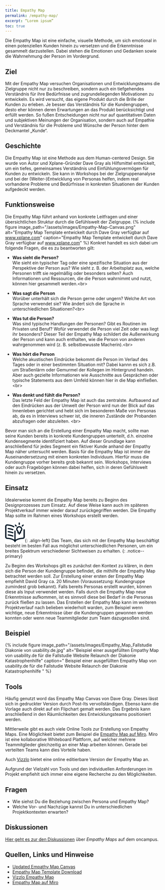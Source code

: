 ```yaml
---
title: Empathy Map
permalink: /empathy-map/
excerpt: “Lorem ipsum”
toc: true
---
```

 
Die Empathy Map ist eine einfache, visuelle Methode, um sich emotional in einen potenziellen Kunden hinein zu versetzen und die Erkenntnisse gesammelt darzustellen. Dabei stehen die Emotionen und Gedanken sowie die Wahrnehmung der Person im Vordergrund.
## Ziel 
Mit der Empathy Map versuchen Organisationen und Entwicklungsteams die Zielgruppe nicht nur zu beschreiben, sondern auch ein tiefgehendes Verständnis für ihre Bedürfnisse und zugrundeliegenden Motivationen zu entwickeln. Es wird versucht, das eigene Produkt durch die Brille der Kunden zu erleben. Je besser das Verständnis für die Kundengruppen, desto eher können deren Erwartungen an das Produkt berücksichtigt und erfüllt werden. So fußen Entscheidungen nicht nur auf quantitativen Daten und subjektiven Meinungen der Organisation, sondern auch auf Empathie und Verständnis für die Probleme und Wünsche der Person hinter dem Deckmantel „Kunde“.
## Geschichte 
Die Empathy Map ist eine Methode aus dem Human-centered Design. Sie wurde von Autor und Xplane-Gründer Dave Gray als Hilfsmittel entwickelt, um ein tiefes, gemeinsames Verständnis und Einfühlungsvermögen für Kunden zu entwickeln. Sie kann in Workshops bei der Zielgruppenanalyse und bei der (Weiter-)Entwicklung von Personas helfen, indem real vorhandene Probleme und Bedürfnisse in konkreten Situationen der Kunden aufgedeckt werden.

## Funktionsweise
Die Empathy Map führt anhand von konkrete Leitfragen und einer übersichtlichen Struktur durch die Gefühlswelt der Zielgruppe. 
{%	include figure 	image_path="/assets/images/Empathy-Map-Canvas.png" alt="Empathy Map Template entwickelt durch Dave Gray verfügbar auf www.xplane.com" caption="Empathy Map Template entwickelt durch Dave Gray verfügbar auf www.xplane.com" %}
Konkret handelt es sich dabei um folgende Fragen, die es zu beantworten gilt:

* **Was sieht die Person?**
<br> Wie sieht ein typischer Tag oder eine spezifische Situation aus der Perspektive der Person aus? Wie sieht z. B. der Arbeitsplatz aus, welche Personen trifft sie regelmäßig oder besonders selten? Auch Informationen und Ressourcen, die die Person wahrnimmt und nutzt, können hier gesammelt werden.<br\>

* **Was sagt die Person**
<br> Worüber unterhält sich die Person gerne oder ungern? Welche Art von Sprache verwendet sie? Wie ändert sich die Sprache in unterschiedlichen Situationen?<br\>

* **Was tut die Person?**
<br> Was sind typische Handlungen der Personen? Gibt es Routinen im Privaten und Beruf? Wofür verwendet die Person viel Zeit oder was liegt ihr besonders?
Dieser Teil der Empathy Map schildert die Außenwirkung der Person und kann auch enthalten, wie die Person von anderen wahrgenommen wird (z. B. selbstbewusste Macherin).<br\>

* **Was hört die Person**
<br> Welche akustischen Eindrücke bekommt die Person im Verlauf des Tages oder in einer bestimmten Situation mit? Dabei kannn es sich z.B. um Straßenlärm 
oder Gemurmel der Kollegen im Hintergrund handeln. Aber auch gezielte Informationen wie Ausschnitte aus Gesprächen oder typische Statements aus dem Umfeld können 
hier in die Map einfließen.<br\>

* **Was denkt und fühlt die Person?** 
<br> Das letzte Feld der Empathy Map ist auch das zentralste. Aufbauend auf den Eindrücken aus der Umwelt der Person wird nun der Blick auf das Innenleben gerichtet und hebt sich im besonderen Maße von Personas ab, da es in Interviews schwer ist, die inneren Zustände der Probanden abzufragen oder abzuleiten. <br\>

Bevor man sich an die Erstellung einer Empathy Map macht, sollte man seine Kunden bereits in konkrete Kundengruppen unterteilt, d.h. einzelne Kundensegmente identifiziert haben. Auf dieser Grundlage kann anschließend für jedes Segment ein fiktiver Kunde anhand der Empathy Map näher untersucht werden. Basis für die Empathy Map ist immer die Auseinandersetzung mit einem konkreten Individuum. Hierfür muss die Kundengruppe vorher bereits grob bekannt sein. Workshops, Interviews oder auch Fragebögen können dabei helfen, sich in deren Gefühlswelt hinein zu versetzen.

## Einsatz
Idealerweise kommt die Empathy Map bereits zu Beginn des Designprozesses zum Einsatz. Auf diese Weise kann auch im späteren Projektverkauf immer wieder darauf zurückgegriffen werden. Die Empathy Map sollte im Rahmen eines Workshops erstellt werden. 

![image-left][image-1]{: .align-left}
Das Team, das sich mit der Empathy Map beschäftigt besteht im besten Fall aus möglichst unterschiedlichen Personen, um ein breites Spektrum verschiedener Sichtweisen zu erhalten.
{: .notice--primary}

Zu Beginn des Workshops gilt es zunächst den Kontext zu klären, in dem sich die Person der Kundengruppe befindet, die mithilfe der Empathy Map betrachtet werden soll.
Zur Erstellung einer ersten der Empathy Map empfiehlt David Gray ca. 20 Minuten (Voraussetzung: Kundengruppe zumindest grob bekannt). 
Falls bereits Personas erstellt wurden, können diese als Input verwendet werden. Falls durch die Empathy Map neue Erkenntnisse aufkommen, ist es sinnvoll diese bei Bedarf in die Personas zurück fließen zu lassen.
Das Erstellen der Empathy Map kann im weiteren Projektverlauf nach belieben wiederholt warden, zum Beispiel wenn wichtige, neue Erkenntnisse über die Kundengruppen gewonnen werden konnten oder wenn neue Teammitglieder zum Team dazugesoßen sind.
## Beispiel
{% include figure image_path="/assets/images/Empathy_Map_Fallstudie Diakonie von usability.de.jpg" alt="Beispiel einer ausgefüllten Empathy Map von usability.de für die Fallstudie Website Relaunch der Diakonie Katastrophenhilfe" caption=" Beispiel einer ausgefüllten Empathy Map von usability.de für die Fallstudie Website Relaunch der Diakonie Katastrophenhilfe " %}
## Tools
Häufig genutzt word das Empathy Map Canvas von Dave Gray. Dieses lässt sich in gedruckter Version durch Post-Its vervollständigen. Ebenso kann die Vorlage auch direkt auf ein Flipchart gemalt werden. Das Ergebnis kann anschließend in den Räumlichkeiten des Entwicklungsteams positioniert werden.

Mittlerweile gibt es auch viele Online Tools zur Erstellung von Empathy Maps. Eine Möglichkeit bietet zum Beispiel die [Empathy Map auf Miro](https://miro.com/templates/empathy-map/). Miro ist eine kollaborative Whiteboard Plattform, auf welcher mehrere Teammitglieder gleichzeitig an einer Map arbeiten können. Gerade bei verteilten Teams kann dies Vorteile haben. 

Auch [Vizzlo](https://vizzlo.com/create/empathy-map?utm_source=google&utm_medium=cpc&utm_campaign=campaignid:1784775755,adgroupid:67984869103,campaignname:Dynamic&utm_term=&utm_content=placement:,adposition:,comment:&gclid=CjwKCAjw95D0BRBFEiwAcO1KDGZXL90drkpzwp-MnRaQlEqG3aM8AqUdjL2P9wyL-eN22SrnDFPwWBoCSWIQAvD_BwE) bietet eine online editierbare Version der Empathy Map an. 

Aufgrund der Vielzahl von Tools und den individuellen Anforderungen im Projekt empfiehlt sich immer eine eigene Recherche zu den Möglichkeiten.


## Fragen
* Wie siehst Du die Beziehung zwischen Persona und Empathy Map? 
* Welche Vor- und Nachzüge kannst Du in unterschiedlichen Projektkontexten erwarten?

## Diskussionen
[Hier geht es zur den Diskussionen][1] über *Empathy Maps* auf dem oncampus.

## Quellen, Links und Hinweise
* [Updated Empathy Map Canvas](https://medium.com/the-xplane-collection/updated-empathy-map-canvas-46df22df3c8a)
* [Empathy Map Template Download](https://medium.com/the-xplane-collection/updated-empathy-map-canvas-46df22df3c8a)
* [Vizzlo Empathy Map](https://vizzlo.com/create/empathy-map?utm_source=google&utm_medium=cpc&utm_campaign=campaignid:1784775755,adgroupid:67984869103,campaignname:Dynamic&utm_term=&utm_content=placement:,adposition:,comment:&gclid=CjwKCAjw95D0BRBFEiwAcO1KDGZXL90drkpzwp-MnRaQlEqG3aM8AqUdjL2P9wyL-eN22SrnDFPwWBoCSWIQAvD_BwE)
* [Empathy Map auf Miro](https://miro.com/templates/empathy-map/)

[1]:	https://www.oncampus.de/course/weiterbildung/moocs/apomooc/section-2/47434-handbuch-empathy-map "oncampus Forum zur Empathy Map"

[image-1]:	/assets/images/read-light-idea.png

